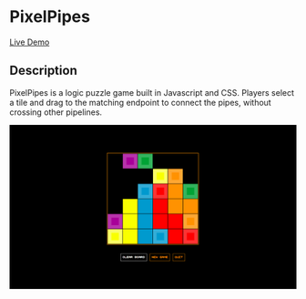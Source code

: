 # PixelPipes

[Live Demo][site]

[site]: https://pixelpipes-1554d.firebaseapp.com/

## Description

PixelPipes is a logic puzzle game built in Javascript and CSS. Players select a
tile and drag to the matching endpoint to connect the pipes, without crossing
other pipelines.

![Screen Shot](pipesscreenshot.png)
